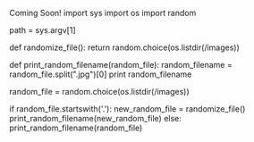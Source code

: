 Coming Soon!
import sys
import os
import random

path = sys.argv[1]

def randomize_file():
	return random.choice(os.listdir(/images))

def print_random_filename(random_file):
	random_filename = random_file.split(".jpg")[0]
	print random_filename

random_file = random.choice(os.listdir(/images))

if random_file.startswith('.'):
	new_random_file = randomize_file()
	print_random_filename(new_random_file)
else:
	print_random_filename(random_file)

